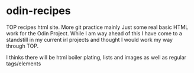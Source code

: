 # odin-recipes
TOP recipes html site. More git practice mainly
Just some real basic HTML work for the Odin Project. While I am way ahead of this I have come to a standstill 
in my current irl projects and thought I would work my way through TOP.

I thinks there will be html boiler plating, lists and images as well as regular tags/elements
